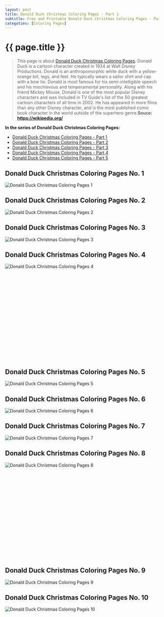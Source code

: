 ```yaml
---
layout: post
title: Donald Duck Christmas Coloring Pages - Part 1
subtitle: Free and Printable Donald Duck Christmas Coloring Pages - Part 1
categoties: [Coloring Pages]
---
```

{{ page.title }}
================
> This page is about [Donald Duck Christmas Coloring Pages](https://hoanghabelle.github.io/). Donald Duck is a cartoon character created in 1934 at Walt Disney Productions. Donald is an anthropomorphic white duck with a yellow-orange bill, legs, and feet. He typically wears a sailor shirt and cap with a bow tie. Donald is most famous for his semi-intelligible speech and his mischievous and temperamental personality. Along with his friend Mickey Mouse, Donald is one of the most popular Disney characters and was included in TV Guide's list of the 50 greatest cartoon characters of all time in 2002. He has appeared in more films than any other Disney character, and is the most published comic book character in the world outside of the superhero genre.__Souce: https://wikipedia.org/__

**In the series of Donald Duck Christmas Coloring Pages:**

* [Donald Duck Christmas Coloring Pages - Part 1](https://hoanghabelle.github.io/2017/11/17/Donald-Duck-Christmas-Coloring-Pages-part-1.html)
* [Donald Duck Christmas Coloring Pages - Part 2](https://hoanghabelle.github.io/2017/11/17/Donald-Duck-Christmas-Coloring-Pages-part-2.html)
* [Donald Duck Christmas Coloring Pages - Part 3](https://hoanghabelle.github.io/2017/11/17/Donald-Duck-Christmas-Coloring-Pages-part-3.html)
* [Donald Duck Christmas Coloring Pages - Part 4](https://hoanghabelle.github.io/2017/11/17/Donald-Duck-Christmas-Coloring-Pages-part-4.html)
* [Donald Duck Christmas Coloring Pages - Part 5](https://hoanghabelle.github.io/2017/11/17/Donald-Duck-Christmas-Coloring-Pages-part-5.html)
## Donald Duck Christmas Coloring Pages No. 1
![Donald Duck Christmas Coloring Pages 1](https://hoanghabelle.github.io/img2/Donald-Duck-Christmas-Coloring-Pages%20(1).jpg "Donald Duck Christmas Coloring Pages 1")

## Donald Duck Christmas Coloring Pages No. 2
![Donald Duck Christmas Coloring Pages 2](https://hoanghabelle.github.io/img2/Donald-Duck-Christmas-Coloring-Pages%20(2).jpg "Donald Duck Christmas Coloring Pages 2")

## Donald Duck Christmas Coloring Pages No. 3
![Donald Duck Christmas Coloring Pages 3](https://hoanghabelle.github.io/img2/Donald-Duck-Christmas-Coloring-Pages%20(3).jpg "Donald Duck Christmas Coloring Pages 3")

## Donald Duck Christmas Coloring Pages No. 4
![Donald Duck Christmas Coloring Pages 4](https://hoanghabelle.github.io/img2/Donald-Duck-Christmas-Coloring-Pages%20(4).jpg "Donald Duck Christmas Coloring Pages 4")

<script async src="//pagead2.googlesyndication.com/pagead/js/adsbygoogle.js"></script><!-- Texxtonly --><ins class="adsbygoogle" style="display:inline-block;width:336px;height:280px" data-ad-client="ca-pub-6753140515841889" data-ad-slot="3207852233"></ins><script>(adsbygoogle = window.adsbygoogle || []).push({}); </script>

## Donald Duck Christmas Coloring Pages No. 5
![Donald Duck Christmas Coloring Pages 5](https://hoanghabelle.github.io/img2/Donald-Duck-Christmas-Coloring-Pages%20(5).jpg "Donald Duck Christmas Coloring Pages 5")

## Donald Duck Christmas Coloring Pages No. 6
![Donald Duck Christmas Coloring Pages 6](https://hoanghabelle.github.io/img2/Donald-Duck-Christmas-Coloring-Pages%20(6).jpg "Donald Duck Christmas Coloring Pages 6")

## Donald Duck Christmas Coloring Pages No. 7
![Donald Duck Christmas Coloring Pages 7](https://hoanghabelle.github.io/img2/Donald-Duck-Christmas-Coloring-Pages%20(7).jpg "Donald Duck Christmas Coloring Pages 7")

## Donald Duck Christmas Coloring Pages No. 8
![Donald Duck Christmas Coloring Pages 8](https://hoanghabelle.github.io/img2/Donald-Duck-Christmas-Coloring-Pages%20(8).jpg "Donald Duck Christmas Coloring Pages 8")

<script async src="//pagead2.googlesyndication.com/pagead/js/adsbygoogle.js"></script><!-- Texxtonly --><ins class="adsbygoogle" style="display:inline-block;width:336px;height:280px" data-ad-client="ca-pub-6753140515841889" data-ad-slot="3207852233"></ins><script>(adsbygoogle = window.adsbygoogle || []).push({}); </script>

## Donald Duck Christmas Coloring Pages No. 9
![Donald Duck Christmas Coloring Pages 9](https://hoanghabelle.github.io/img2/Donald-Duck-Christmas-Coloring-Pages%20(9).jpg "Donald Duck Christmas Coloring Pages 9")

## Donald Duck Christmas Coloring Pages No. 10
![Donald Duck Christmas Coloring Pages 10](https://hoanghabelle.github.io/img2/Donald-Duck-Christmas-Coloring-Pages%20(10).jpg "Donald Duck Christmas Coloring Pages 10")

